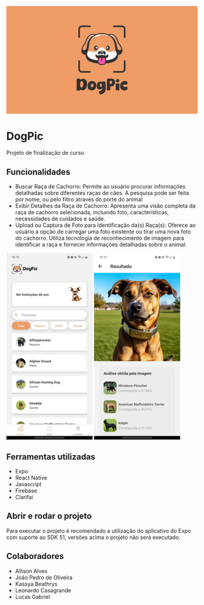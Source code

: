 ![DogPic](assets/img/logo-cover.png)

# DogPic
Projeto de finalização de curso

## Funcionalidades

- Buscar Raça de Cachorro: Permite ao usuário procurar informações detalhadas sobre diferentes raças de cães. A pesquisa pode ser feita por nome, ou pelo filtro através do porte do animal
- Exibir Detalhes da Raça de Cachorro: Apresenta uma visão completa da raça de cachorro selecionada, incluindo foto, características, necessidades de cuidados e saúde.
- Upload ou Captura de Foto para Identificação da(s) Raça(s): Oferece ao usuário a opção de carregar uma foto existente ou tirar uma nova foto do cachorro. Utiliza tecnologia de reconhecimento de imagem para identificar a raça e fornecer informações detalhadas sobre o animal.

<p>
  <img src="assets/img/screenHome.jpeg" alt="DogPic" style="display:inline; width:45%;" />
  <img src="assets/img/screenScan.jpeg" alt="DogPic" style="display:inline; width:45%;" />
</p>

## Ferramentas utilizadas

- Expo
- React Native
- Javascript
- Firebase
- Clarifai

## Abrir e rodar o projeto

Para executar o projeto é recomendado a utilização do aplicativo do Expo com suporte ao SDK 51, versões acima o projeto não será executado.

## Colaboradores

- Allison Alves
- João Pedro de Oliveira
- Kassya Beathrys
- Leonardo Casagrande
- Lucas Gabriel
